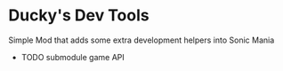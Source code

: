 # Ducky's Dev Tools
Simple Mod that adds some extra development helpers into Sonic Mania

- TODO
submodule game API
